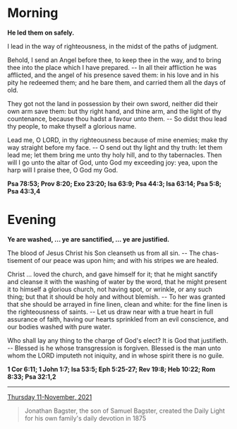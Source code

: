 # Morning

**He led them on safely.**
 
I lead in the way of righteousness, in the midst of the paths of judgment.
 
Behold, I send an Angel before thee, to keep thee in the way, and to bring thee into the place which I have prepared. -- In all their affliction he was afflicted, and the angel of his presence saved them: in his love and in his pity he redeemed them; and he bare them, and carried them all the days of old.
 
They got not the land in possession by their own sword, neither did their own arm save them: but thy right hand, and thine arm, and the light of thy countenance, because thou hadst a favour unto them. -- So didst thou lead thy people, to make thyself a glorious name.
 
Lead me, O LORD, in thy righteousness because of mine enemies; make thy way straight before my face. -- O send out thy light and thy truth: let them lead me; let them bring me unto thy holy hill, and to thy tabernacles. Then will I go unto the altar of God, unto God my exceeding joy: yea, upon the harp will I praise thee, O God my God.  

**Psa 78:53; Prov 8:20; Exo 23:20; Isa 63:9; Psa 44:3; Isa 63:14; Psa 5:8; Psa 43:3,4**

# Evening

**Ye are washed, ... ye are sanctified, ... ye are justified.**
 
The blood of Jesus Christ his Son cleanseth us from all sin. -- The chas-tisement of our peace was upon him; and with his stripes we are healed.
 
Christ ... loved the church, and gave himself for it; that he might sanctify and cleanse it with the washing of water by the word, that he might present it to himself a glorious church, not having spot, or wrinkle, or any such thing; but that it should be holy and without blemish. -- To her was granted that she should be arrayed in fine linen, clean and white: for the fine linen is the righteousness of saints. -- Let us draw near with a true heart in full assurance of faith, having our hearts sprinkled from an evil conscience, and our bodies washed with pure water.
 
Who shall lay any thing to the charge of God's elect? It is God that justifieth. -- Blessed is he whose transgression is forgiven. Blessed is the man unto whom the LORD imputeth not iniquity, and in whose spirit there is no guile.  

**1 Cor 6:11; 1 John 1:7; Isa 53:5; Eph 5:25-27; Rev 19:8; Heb 10:22; Rom 8:33; Psa 32:1,2**

---

[Thursday 11-November, 2021](https://t.me/s/daily_light)

> Jonathan Bagster, the son of Samuel Bagster, created the Daily Light for his own family's daily devotion in 1875

